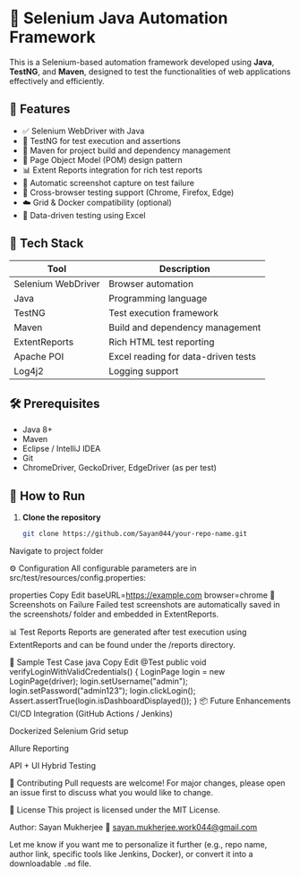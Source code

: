 # 🧪 Selenium Java Automation Framework

This is a Selenium-based automation framework developed using **Java**, **TestNG**, and **Maven**, designed to test the functionalities of web applications effectively and efficiently.

## 🚀 Features

- ✅ Selenium WebDriver with Java
- 🧪 TestNG for test execution and assertions
- 🔧 Maven for project build and dependency management
- 📝 Page Object Model (POM) design pattern
- 📊 Extent Reports integration for rich test reports
- 🐞 Automatic screenshot capture on test failure
- 🔁 Cross-browser testing support (Chrome, Firefox, Edge)
- ☁️ Grid & Docker compatibility (optional)
- 📂 Data-driven testing using Excel


## 🔧 Tech Stack

| Tool | Description |
|------|-------------|
| Selenium WebDriver | Browser automation |
| Java | Programming language |
| TestNG | Test execution framework |
| Maven | Build and dependency management |
| ExtentReports | Rich HTML test reporting |
| Apache POI | Excel reading for data-driven tests |
| Log4j2 | Logging support |

## 🛠️ Prerequisites

- Java 8+
- Maven
- Eclipse / IntelliJ IDEA
- Git
- ChromeDriver, GeckoDriver, EdgeDriver (as per test)

## 🚦 How to Run

1. **Clone the repository**  
   ```bash
   git clone https://github.com/Sayan044/your-repo-name.git
Navigate to project folder


⚙️ Configuration
All configurable parameters are in src/test/resources/config.properties:

properties
Copy
Edit
baseURL=https://example.com
browser=chrome
📸 Screenshots on Failure
Failed test screenshots are automatically saved in the screenshots/ folder and embedded in ExtentReports.

📊 Test Reports
Reports are generated after test execution using ExtentReports and can be found under the /reports directory.

🧪 Sample Test Case
java
Copy
Edit
@Test
public void verifyLoginWithValidCredentials() {
    LoginPage login = new LoginPage(driver);
    login.setUsername("admin");
    login.setPassword("admin123");
    login.clickLogin();
    Assert.assertTrue(login.isDashboardDisplayed());
}
📦 Future Enhancements
CI/CD Integration (GitHub Actions / Jenkins)

Dockerized Selenium Grid setup

Allure Reporting

API + UI Hybrid Testing

🤝 Contributing
Pull requests are welcome! For major changes, please open an issue first to discuss what you would like to change.

📄 License
This project is licensed under the MIT License.

Author: Sayan Mukherjee
📧 sayan.mukherjee.work044@gmail.com


Let me know if you want me to personalize it further (e.g., repo name, author link, specific tools like Jenkins, Docker), or convert it into a downloadable `.md` file.

